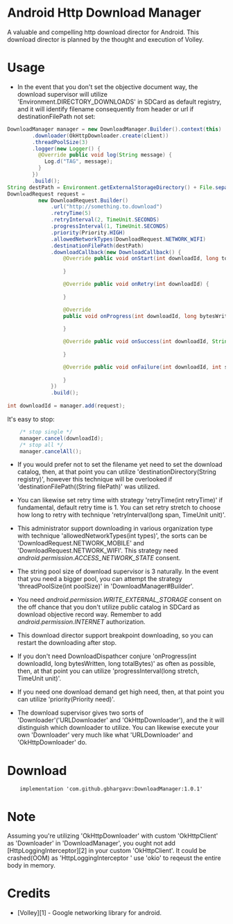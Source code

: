 
Android Http Download Manager
===========================

A valuable and compelling http download director for Android. This download director is planned by the thought and execution of Volley.

Usage
=====
* In the event that you don't set the objective document way, the download supervisor will utilize 'Environment.DIRECTORY_DOWNLOADS' in SDCard as default registry, and it will identify filename consequently from header or url if destinationFilePath not set:
```java
DownloadManager manager = new DownloadManager.Builder().context(this)
        .downloader(OkHttpDownloader.create(client))
        .threadPoolSize(3)
        .logger(new Logger() {
          @Override public void log(String message) {
            Log.d("TAG", message);
          }
        })
        .build();
String destPath = Environment.getExternalStorageDirectory() + File.separator + "test.apk";
DownloadRequest request = 
          new DownloadRequest.Builder()
              .url("http://something.to.download")
              .retryTime(5)
              .retryInterval(2, TimeUnit.SECONDS)
              .progressInterval(1, TimeUnit.SECONDS)
              .priority(Priority.HIGH)
              .allowedNetworkTypes(DownloadRequest.NETWORK_WIFI)
              .destinationFilePath(destPath)
              .downloadCallback(new DownloadCallback() {
                  @Override public void onStart(int downloadId, long totalBytes) {
						
                  }

                  @Override public void onRetry(int downloadId) {
						
                  }

                  @Override
                  public void onProgress(int downloadId, long bytesWritten, long totalBytes) {
						
                  }

                  @Override public void onSuccess(int downloadId, String filePath) {
						
                  }

                  @Override public void onFailure(int downloadId, int statusCode, String errMsg) {
						
                  }
              })
              .build();
				
int downloadId = manager.add(request);
```
It's easy to stop:
```java
	/* stop single */
	manager.cancel(downloadId);
	/* stop all */
	manager.cancelAll();
```

* If you would prefer not to set the filename yet need to set the download catalog, then, at that point you can utilize 'destinationDirectory(String registry)', however this technique will be overlooked if 'destinationFilePath((String filePath)' was utilized. 

* You can likewise set retry time with strategy 'retryTime(int retryTime)' if fundamental, default retry time is 1. You can set retry stretch to choose how long to retry with technique 'retryInterval(long span, TimeUnit unit)'. 

* This administrator support downloading in various organization type with technique 'allowedNetworkTypes(int types)', the sorts can be 'DownloadRequest.NETWORK_MOBILE' and 'DownloadRequest.NETWORK_WIFI'. This strategy need *android.permission.ACCESS_NETWORK_STATE* consent. 

* The string pool size of download supervisor is 3 naturally. In the event that you need a bigger pool, you can attempt the strategy 'threadPoolSize(int poolSize)' in 'DownloadManager#Builder'. 

* You need *android.permission.WRITE_EXTERNAL_STORAGE* consent on the off chance that you don't utilize public catalog in SDCard as download objective record way. Remember to add *android.permission.INTERNET* authorization. 

* This download director support breakpoint downloading, so you can restart the downloading after stop. 

* If you don't need DownloadDispathcer conjure 'onProgress(int downloadId, long bytesWritten, long totalBytes)' as often as possible, then, at that point you can utilize 'progressInterval(long stretch, TimeUnit unit)'. 

* If you need one download demand get high need, then, at that point you can utilize 'priority(Priority need)'. 

* The download supervisor gives two sorts of 'Downloader'('URLDownloader' and 'OkHttpDownloader'), and the it will distinguish which downloader to utilize. You can likewise execute your own 'Downloader' very much like what 'URLDownloader' and 'OkHttpDownloader' do.


Download
========

        implementation 'com.github.gbhargavv:DownloadManager:1.0.1'


Note
====
Assuming you're utilizing 'OkHttpDownloader' with custom 'OkHttpClient' as 'Downloader' in 'DownloadManager', you ought not add [HttpLoggingInterceptor][2] in your custom 'OkHttpClient'. It could be crashed(OOM) as 'HttpLoggingInterceptor ' use 'okio' to reqeust the entire body in memory.

Credits
=======
* [Volley][1] - Google networking library for android.

